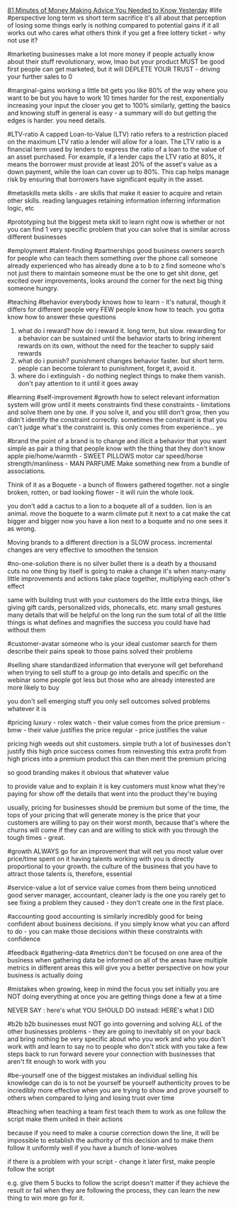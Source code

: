 [81 Minutes of Money Making Advice You Needed to Know Yesterday](https://www.youtube.com/watch?v=U_s0ekwPK5g&t=1s)
#life 
#perspective
long term vs short term sacrifice
it's all about that
perception of losing some things early is nothing compared to potential gains if it all works out
who cares what others think
if you get a free lottery ticket - why not use it?

#marketing 
businesses make a lot more money if people actually know about their stuff
revolutionary, wow, lmao
but your product MUST be good first
people can get marketed, but it will DEPLETE YOUR TRUST - driving your further sales to 0

#marginal-gains
working a little bit gets you like 80% of the way where you want to be
but you have to work 10 times harder for the rest, exponentially increasing your input the closer you get to 100%
similarly,
getting the basics and knowing stuff in general is easy - a summary will do
but getting the edges is harder. you need details. 

#LTV-ratio
A capped Loan-to-Value (LTV) ratio refers to a restriction placed on the maximum LTV ratio a lender will allow for a loan. The LTV ratio is a financial term used by lenders to express the ratio of a loan to the value of an asset purchased. For example, if a lender caps the LTV ratio at 80%, it means the borrower must provide at least 20% of the asset's value as a down payment, while the loan can cover up to 80%. This cap helps manage risk by ensuring that borrowers have significant equity in the asset.

#metaskills
meta skills - are skills that make it easier to acquire and retain other skills. 
reading
languages
retaining information
inferring information
logic, etc

#prototyping 
but the biggest meta skill to learn right now is whether or not you can find 1 very specific problem that you can solve that is similar across different businesses

#employment
#talent-finding
#partnerships
good business owners search for people who can teach them something over the phone call
someone already experienced
who has already done a to b to z
find someone who's not just there to maintain
someone must be the one to get shit done, get excited over improvements, looks around the corner for the next big thing
someone hungry.

#teaching
#behavior
everybody knows how to learn - it's natural, though it differs for different people
very FEW people know how to teach. you gotta know how to answer these questions
1) what do i reward? 
how do i reward it. long term, but slow. rewarding for a behavior can be sustained until the behavior starts to bring inherent rewards on its own, without the need for the teacher to supply said rewards
3) what do i punish? 
punishment changes behavior faster. but short term. people can become tolerant to punishment, forget it, avoid it.
5) where do i extinguish - do nothing
neglect things to make them vanish. don't pay attention to it until it goes away

#learning
#self-improvement
#growth
how to select relevant information
system will grow until it meets constraints
find these constraints - limitations and solve them one by one.
if you solve it, and you still don't grow, then you didn't identify the constraint correctly.
sometimes the constraint is that you can't judge what's the constraint is.
this only comes from experience... ye

#brand
the point of a brand is to change and illicit a behavior that you want
simple as
pair a thing that people know with the thing that they don't know
apple pie/home/warmth - SWEET PILLOWS
motor car speed/horse strength/manliness - MAN PARFUME
Make something new from a bundle of associations.

Think of it as a Boquete - a bunch of flowers gathered together.
not a single broken, rotten, or bad looking flower - it will ruin the whole look.

you don't add a cactus to a lion to a boquete all of a sudden. lion is an animal. 
move the boquete to a warm climate
put it next to a cat
make the cat bigger and bigger 
now you have a lion next to a boquete and no one sees it as wrong.

Moving brands to a different direction is a SLOW process. 
incremental changes are very effective to smoothen the tension

#no-one-solution
there is no silver bullet
there is a death by a thousand cuts
no one thing by itself is going to make a change
it's when many-many little improvements and actions take place together, multiplying each other's effect

same with building trust with your customers
do the little extra things, like giving gift cards, personalized vids, phonecalls, etc.
many small gestures
many details that will be helpful on the long run
the sum total of all the little things is what defines and magnifies the success you could have had without them

#customer-avatar 
someone who is your ideal customer
search for them
describe their pains
speak to those pains
solved their problems

#selling
share standardized information that everyone will get beforehand when trying to sell stuff to a group
go into details and specific on the webinar
some people got less
but those who are already interested are more likely to buy

you don't sell emerging stuff
you only sell outcomes
solved problems
whatever it is

#pricing 
luxury - rolex watch - their value comes from the price
premium - bmw - their value justifies the price
regular - price justifies the value

pricing high weeds out shit customers. 
simple truth
a lot of businesses don't justify this high price
success comes from reinvesting this extra profit from high prices into a premium product
this can then merit the premium pricing

so good branding makes it obvious that whatever value 

to provide value and to explain it is key
customers must know what they're paying for
show off the details that went into the product they're buying

usually, pricing for businesses should be premium
but some of the time, the tops of your pricing that will generate money is the price that your customers are willing to pay on their worst month, because that's where the churns will come
if they can and are willing to stick with you through the tough times - great.

#growth 
ALWAYS
go for an improvement that will net you most value over price/time spent on it
having talents working with you is directly proportional to your growth.
the culture of the business that you have to attract those talents is, therefore, essential

#service-value
a lot of service value comes from them being unnoticed
good server manager, accountant, cleaner lady is the one you rarely get to see fixing a problem they caused - they don't create one in the first place.

#accounting
good accounting is similarly incredibly good for being confident about business decisions.
if you simply know what you can afford to do - you can make those decisions within these constraints with confidence

#feedback
#gathering-data
#metrics 
don't be focused on one area of the business when gathering data
be informed on all of the areas
have multiple metrics in different areas
this will give you a better perspective on how your business is actually doing

#mistakes 
when growing, keep in mind the focus you set initially
you are NOT doing everything at once
you are getting things done a few at a time

NEVER SAY : here's what YOU SHOULD DO
instead: HERE's what I DID

#b2b
b2b businesses must NOT go into governing and solving ALL of the other businesses problems - they are going to inevitably sit on your back and bring nothing
be very specific about who you work and who you don't work with
and learn to say no to people who don't stick with you
take a few steps back to run forward
severe your connection with businesses that aren't fit enough to work with you

#be-yourself
one of the biggest mistakes an individual selling his knowledge can do is to not be yourself
be yourself
authenticity proves to be incredibly more effective when you are trying to show and prove yourself to others when compared to lying and losing trust over time

#teaching 
when teaching a team
first teach them to work as one
follow the script
make them united in their actions

because if you need to make a course correction down the line, it will be impossible to establish the authority of this decision and to make them follow it uniformly well if you have a bunch of lone-wolves

if there is a problem with your script - change it later
first, make people follow the script

e.g. give them 5 bucks to follow the script
doesn't matter if they achieve the result or fail
when they are following the process, they can learn the new thing to win more
go for it.